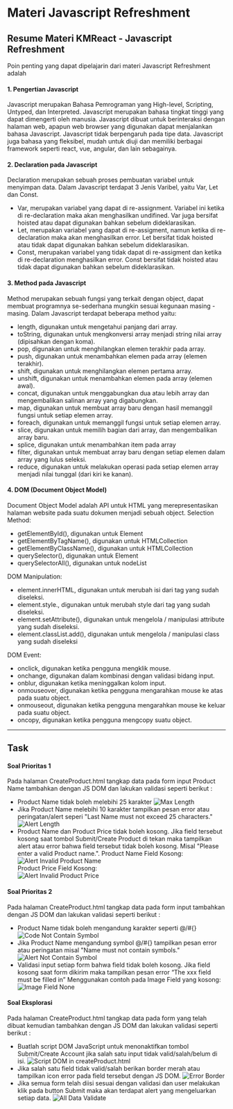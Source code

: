 # Materi Javascript Refreshment

## Resume Materi KMReact - Javascript Refreshment

Poin penting yang dapat dipelajarin dari materi Javascript Refreshment adalah

#### 1. Pengertian Javascript

Javascript merupakan Bahasa Pemrograman yang High-level, Scripting, Untyped, dan Interpreted. Javascript merupakan bahasa tingkat tinggi yang dapat dimengerti oleh manusia. Javascript dibuat untuk berinteraksi dengan halaman web, apapun web browser yang digunakan dapat menjalankan bahasa Javascript. Javascript tidak berpengaruh pada tipe data. Javascript juga bahasa yang fleksibel, mudah untuk diuji dan memiliki berbagai framework seperti react, vue, angular, dan lain sebagainya.

#### 2. Declaration pada Javascript

Declaration merupakan sebuah proses pembuatan variabel untuk menyimpan data. Dalam Javascript terdapat 3 Jenis Varibel, yaitu Var, Let dan Const.

- Var, merupakan variabel yang dapat di re-assignment. Variabel ini ketika di re-declaration maka akan menghasilkan undifined. Var juga bersifat hoisted atau dapat digunakan bahkan sebelum dideklarasikan.
- Let, merupakan variabel yang dapat di re-assigment, namun ketika di re-declaration maka akan menghasilkan error. Let bersifat tidak hoisted atau tidak dapat digunakan bahkan sebelum dideklarasikan.
- Const, merupakan variabel yang tidak dapat di re-assigment dan ketika di re-declaration menghasilkan error. Const bersifat tidak hoisted atau tidak dapat digunakan bahkan sebelum dideklarasikan.

#### 3. Method pada Javascript

Method merupakan sebuah fungsi yang terkait dengan object, dapat membuat programnya se-sederhana mungkin sesuai kegunaan masing - masing. Dalam Javascript terdapat beberapa method yaitu:

- length, digunakan untuk mengetahui panjang dari array.
- toString, digunakan untuk mengkonversi array menjadi string nilai array (dipisahkan dengan koma).
- pop, digunakan untuk menghilangkan elemen terakhir pada array.
- push, digunakan untuk menambahkan elemen pada array (elemen terakhir).
- shift, digunakan untuk menghilangkan elemen pertama array.
- unshift, digunakan untuk menambahkan elemen pada array (elemen awal).
- concat, digunakan untuk menggabungkan dua atau lebih array dan mengembalikan salinan array yang digabungkan.
- map, digunakan untuk membuat array baru dengan hasil memanggil fungsi untuk setiap elemen array.
- foreach, digunakan untuk memanggil fungsi untuk setiap elemen array.
- slice, digunakan untuk memilih bagian dari array, dan mengembalikan array baru.
- splice, digunakan untuk menambahkan item pada array
- filter, digunakan untuk membuat array baru dengan setiap elemen dalam array yang lulus seleksi.
- reduce, digunakan untuk melakukan operasi pada setiap elemen array menjadi nilai tunggal (dari kiri ke kanan).

#### 4. DOM (Document Object Model)

Document Object Model adalah API untuk HTML yang merepresentasikan halaman website pada suatu dokumen menjadi sebuah object.
Selection Method:

- getElementById(), digunakan untuk Element
- getElementByTagName(), digunakan untuk HTMLCollection
- getElementByClassName(), digunakan untuk HTMLCollection
- querySelector(), digunakan untuk Element
- querySelectorAll(), digunakan untuk nodeList

DOM Manipulation:

- element.innerHTML, digunakan untuk merubah isi dari tag yang sudah diseleksi.
- element.style.<propertyCSS>, digunakan untuk merubah style dari tag yang sudah diseleksi.
- element.setAttribute(), digunakan untuk mengelola / manipulasi attribute yang sudah diseleksi.
- element.classList.add(), digunakan untuk mengelola / manipulasi class yang sudah diseleksi

DOM Event:

- onclick, digunakan ketika pengguna mengklik mouse.
- onchange, digunakan dalam kombinasi dengan validasi bidang input.
- onblur, digunakan ketika meninggalkan kolom input.
- onmouseover, digunakan ketika pengguna mengarahkan mouse ke atas pada suatu object.
- onmouseout, digunakan ketika pengguna mengarahkan mouse ke keluar pada suatu object.
- oncopy, digunakan ketika pengguna mengcopy suatu object.

---

## Task

#### Soal Prioritas 1

Pada halaman CreateProduct.html tangkap data pada form input Product Name tambahkan dengan JS DOM dan lakukan validasi seperti berikut :

- Product Name tidak boleh melebihi 25 karakter
  ![Max Length](./screenshoot/max-length.png)
- Jika Product Name melebihi 10 karakter tampilkan pesan error atau peringatan/alert seperi "Last Name must not exceed 25 characters."
  ![Alert Length](./screenshoot/alert-length-10.png)
- Product Name dan Product Price tidak boleh kosong. Jika field tersebut kosong saat tombol Submit/Create Product di tekan maka tampilkan alert atau error bahwa field tersebut tidak boleh kosong. Misal "Please enter a valid Product name.".
  Product Name Field Kosong:<br>
  ![Alert Invalid Product Name](./screenshoot/alert-invalid-product-name.png)<br>
  Product Price Field Kosong:<br>
  ![Alert Invalid Product Price](./screenshoot/alert-invalid-product-price.png)

#### Soal Prioritas 2

Pada halaman CreateProduct.html tangkap data pada form input tambahkan dengan JS DOM dan lakukan validasi seperti berikut :

- Product Name tidak boleh mengandung karakter seperti @/#{}
  ![Code Not Contain Symbol](./screenshoot/code-not-contain-symbol.png)
- Jika Product Name mengandung symbol @/#{} tampilkan pesan error atau peringatan misal "Name must not contain symbols."
  ![Alert Not Contain Symbol](./screenshoot/alert-not-contain-symbol.png)
- Validasi input setiap form bahwa field tidak boleh kosong. Jika field kosong saat form dikirim maka tampilkan pesan error “The xxx field must be filled in”
  Menggunakan contoh pada Image Field yang kosong:<br>
  ![Image Field None](./screenshoot/image-field-none.png)

#### Soal Eksplorasi

Pada halaman CreateProduct.html tangkap data pada form yang telah dibuat kemudian tambahkan dengan JS DOM dan lakukan validasi seperti berikut :

- Buatlah script DOM JavaScript untuk menonaktifkan tombol Submit/Create Account jika salah satu input tidak valid/salah/belum di isi.
  ![Script DOM in createProduct.html](./screenshoot/dom.png)
- Jika salah satu field tidak valid/salah berikan border merah atau tampilkan icon error pada field tersebut dengan JS DOM.
  ![Error Border](./screenshoot/red-border.png)
- Jika semua form telah diisi sesuai dengan validasi dan user melakukan klik pada button Submit maka akan terdapat alert yang mengeluarkan setiap data.
  ![All Data Validate](./screenshoot/all-data.png)
